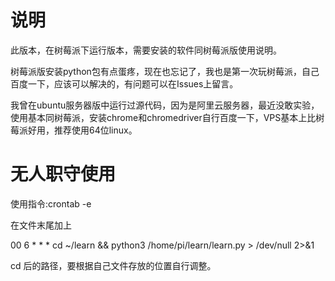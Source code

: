 # 说明

此版本，在树莓派下运行版本，需要安装的软件同树莓派版使用说明。

树莓派版安装python包有点蛋疼，现在也忘记了，我也是第一次玩树莓派，自己百度一下，应该可以解决的，有问题可以在Issues上留言。

我曾在ubuntu服务器版中运行过源代码，因为是阿里云服务器，最近没敢实验，使用基本同树莓派，安装chrome和chromedriver自行百度一下，VPS基本上比树莓派好用，推荐使用64位linux。

# 无人职守使用

使用指令:crontab -e

在文件末尾加上

00 6 * * * cd ~/learn && python3 /home/pi/learn/learn.py > /dev/null 2>&1

cd 后的路径，要根据自己文件存放的位置自行调整。
